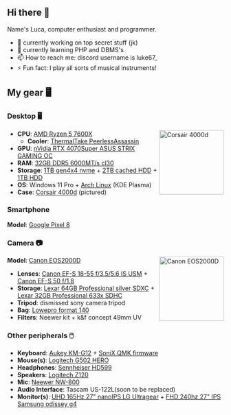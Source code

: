 ## Hi there 👋

Name's Luca, computer enthusiast and programmer.

- 🔭 currently working on top secret stuff (jk)
- 🌱 currently learning PHP and DBMS's
- 📫 How to reach me: discord username is luke67_
- ⚡ Fun fact: I play all sorts of musical instruments!

## My gear 🖥️

### Desktop 🖥

<img align="right" height="150" src="https://m.media-amazon.com/images/I/71nYuYpIuvL.jpg" alt="Corsair 4000d">

- **CPU**: [AMD Ryzen 5 7600X]()
  - **Cooler**: [ThermalTake PeerlessAssassin]()
- **GPU**: [nVidia RTX 4070Super ASUS STRIX GAMING OC]()
- **RAM**: [32GB DDR5 6000MT/s cl30]()
- **Storage**: [1TB gen4x4 nvme]() + [2TB cached HDD]() + [1TB HDD]()
- **OS**: Windows 11 Pro + [Arch Linux]() (KDE Plasma)
- **Case**: [Corsair 4000d]() (pictured)

### Smartphone

**Model**: [Google Pixel 8]()

### Camera 📷

<img align="right" height="150" src="https://i1.adis.ws/i/canon/2728C006_EOS-2000D-Bk-+-18-55-IS-II_1/canon-eos-2000d-obiettivo-ef-s-18-55mm-is-ii-zaino-scheda-sd-prodotto-vista-frontale?w=1500&bg=gray95" alt="Canon EOS2000D">

**Model**: [Canon EOS2000D]()

- **Lenses**: [Canon EF-S 18-55 f/3.5/5.6 IS USM]() + [Canon EF-S 50 f/1.8]() 
- **Storage**: [Lexar 64GB Professional silver SDXC]() + [Lexar 32GB Professional 633x SDHC]()
- **Tripod**: dismissed sony camera tripod 
- **Bag**: [Lowepro format 140]()
- **Filters**: Neewer kit + k&f concept 49mm UV

### Other peripherals 🖱️

- **Keyboard**: [Aukey KM-G12]() + [SoniX QMK firmware]() 
- **Mouse(s)**: [Logitech G502 HERO]()
- **Headphones**: [Sennheiser HD599]()
- **Speakers**: [Logitech Z120]()
- **Mic**: [Neewer NW-800]()
- **Audio Interface**: Tascam US-122L(soon to be replaced)
- **Monitor(s)**: [UHD 165Hz 27" nanoIPS LG Ultragear]() + [FHD 240hz 27" IPS Samsung odissey g4]()
